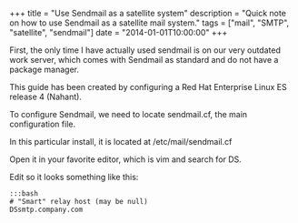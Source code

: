 +++
title = "Use Sendmail as a satellite system"
description = "Quick note on how to use Sendmail as a satellite mail system."
tags = ["mail", "SMTP", "satellite", "sendmail"]
date = "2014-01-01T10:00:00"
+++

First, the only time I have actually used sendmail is on our very outdated work server, which comes with Sendmail as standard and do not have a package manager.

This guide has been created by configuring a Red Hat Enterprise Linux ES release 4 (Nahant).

To configure Sendmail, we need to locate sendmail.cf, the main configuration file.

In this particular install, it is located at /etc/mail/sendmail.cf

Open it in your favorite editor, which is vim and search for DS.

Edit so it looks something like this:

    :::bash
    # "Smart" relay host (may be null)
    DSsmtp.company.com
